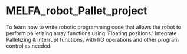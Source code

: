 # MELFA_robot_Pallet_project
To learn how to write robotic programming code that allows the robot to perform palletizing array functions using ‘Floating positions.’ Integrate Palletizing &amp; Interrupt functions, with I/O operations and other program control as needed.
